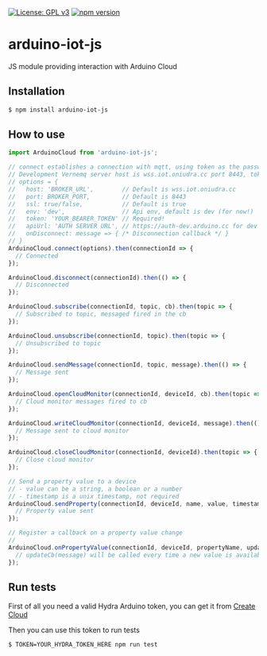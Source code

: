 [![License: GPL v3](https://img.shields.io/badge/License-GPL%20v3-blue.svg)](https://www.gnu.org/licenses/gpl-3.0)
[![npm version](https://badge.fury.io/js/arduino-iot-js.svg)](https://badge.fury.io/js/arduino-iot-js)

# arduino-iot-js

JS module providing interaction with Arduino Cloud

## Installation

```bash
$ npm install arduino-iot-js
```

## How to use
```javascript
import ArduinoCloud from 'arduino-iot-js';

// connect establishes a connection with mqtt, using token as the password
// Development Vernemq server host is wss.iot.oniudra.cc port 8443, token is your Hydra bearer token
// options = {
//   host: 'BROKER_URL',        // Default is wss.iot.oniudra.cc
//   port: BROKER_PORT,         // Default is 8443
//   ssl: true/false,           // Default is true
//   env: 'dev',                // Api env, default is dev (for now!)
//   token: 'YOUR_BEARER_TOKEN' // Required!   
//   apiUrl: 'AUTH SERVER URL', // https://auth-dev.arduino.cc for dev
//   onDisconnect: message => { /* Disconnection callback */ }
// }
ArduinoCloud.connect(options).then(connectionId => {
  // Connected
});

ArduinoCloud.disconnect(connectionId).then(() => {
  // Disconnected
});

ArduinoCloud.subscribe(connectionId, topic, cb).then(topic => {
  // Subscribed to topic, messaged fired in the cb
});

ArduinoCloud.unsubscribe(connectionId, topic).then(topic => {
  // Unsubscribed to topic
});

ArduinoCloud.sendMessage(connectionId, topic, message).then(() => {
  // Message sent
});

ArduinoCloud.openCloudMonitor(connectionId, deviceId, cb).then(topic => {
  // Cloud monitor messages fired to cb
});

ArduinoCloud.writeCloudMonitor(connectionId, deviceId, message).then(() => {
  // Message sent to cloud monitor
});

ArduinoCloud.closeCloudMonitor(connectionId, deviceId).then(topic => {
  // Close cloud monitor
});

// Send a property value to a device
// - value can be a string, a boolean or a number
// - timestamp is a unix timestamp, not required
ArduinoCloud.sendProperty(connectionId, deviceId, name, value, timestamp).then(() => {
  // Property value sent
});

// Register a callback on a property value change
// 
ArduinoCloud.onPropertyValue(connectionId, deviceId, propertyName, updateCb).then(() => {
  // updateCb(message) will be called every time a new value is available. Value can be string, number, or a boolean depending on the property type
});

```

## Run tests
First of all you need a valid Hydra Arduino token, you can get it from [Create Cloud](https://create.arduino.cc/cloud/)

Then you can use this token to run tests

```bash
$ TOKEN=YOUR_HYDRA_TOKEN_HERE npm run test
```
